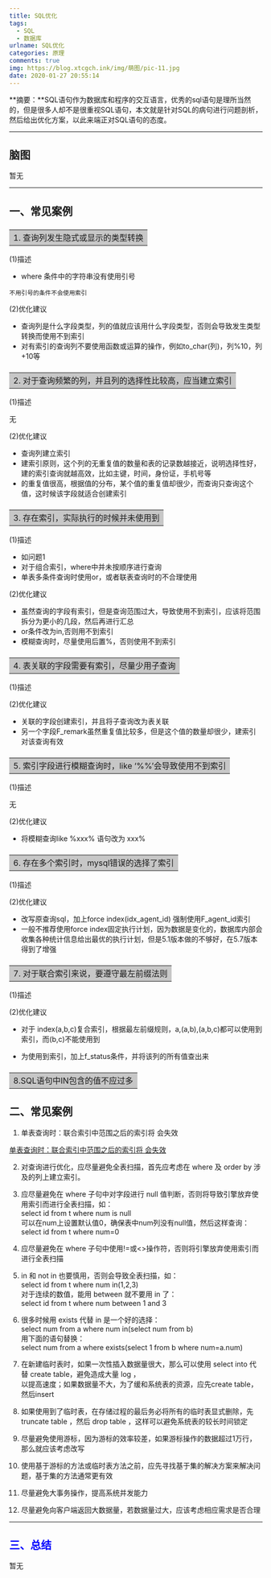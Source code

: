 ```yaml
---
title: SQL优化
tags:
  - SQL
  - 数据库
urlname: SQL优化
categories: 原理
comments: true
img: https://blog.xtcgch.ink/img/萌图/pic-11.jpg
date: 2020-01-27 20:55:14
---
```


**摘要：**SQL语句作为数据库和程序的交互语言，优秀的sql语句是理所当然的，但是很多人却不是很重视SQL语句，本文就是针对SQL的病句进行问题剖析，然后给出优化方案，以此来端正对SQL语句的态度。

<!--more-->

---

## 脑图

暂无


---

## 一、常见案例

### <table><tr><td bgcolor=#C7C7C7>1. 查询列发生隐式或显示的类型转换</td></tr></table>

(1)描述

- where 条件中的字符串没有使用引号 
```
不用引号的条件不会使用索引
```

(2)优化建议

- 查询列是什么字段类型，列的值就应该用什么字段类型，否则会导致发生类型转换而使用不到索引
- 对有索引的查询列不要使用函数或运算的操作，例如to_char(列)，列%10，列+10等

### <table><tr><td bgcolor=#C7C7C7>2. 对于查询频繁的列，并且列的选择性比较高，应当建立索引</td></tr></table>

(1)描述

无

(2)优化建议

- 查询列建立索引
- 建索引原则，这个列的无重复值的数量和表的记录数越接近，说明选择性好，建的索引查询就越高效，比如主键，时间，身份证，手机号等
- 的重复值很高，根据值的分布，某个值的重复值却很少，而查询只查询这个值，这时候该字段就适合创建索引

### <table><tr><td bgcolor=#C7C7C7>3. 存在索引，实际执行的时候并未使用到</td></tr></table>

(1)描述

- 如问题1
- 对于组合索引，where中并未按顺序进行查询
- 单表多条件查询时使用or，或者联表查询时的不合理使用

(2)优化建议


- 虽然查询的字段有索引，但是查询范围过大，导致使用不到索引，应该将范围拆分为更小的几段，然后再进行汇总
- or条件改为in,否则用不到索引
- 模糊查询时，尽量使用后置%，否则使用不到索引

### <table><tr><td bgcolor=#C7C7C7>4. 表关联的字段需要有索引，尽量少用子查询</td></tr></table>

(1)描述



(2)优化建议


- 关联的字段创建索引，并且将子查询改为表关联
- 另一个字段F_remark虽然重复值比较多，但是这个值的数量却很少，建索引对该查询有效


### <table><tr><td bgcolor=#C7C7C7>5. 索引字段进行模糊查询时，like ‘%%’会导致使用不到索引</td></tr></table>

(1)描述

无

(2)优化建议

- 将模糊查询like %xxx% 语句改为 xxx%

### <table><tr><td bgcolor=#C7C7C7>6. 存在多个索引时，mysql错误的选择了索引</td></tr></table>

(1)描述


(2)优化建议

- 改写原查询sql，加上force index(idx_agent_id) 强制使用F_agent_id索引
- 一般不推荐使用force index固定执行计划，因为数据是变化的，数据库内部会收集各种统计信息给出最优的执行计划，但是5.1版本做的不够好，在5.7版本得到了增强

### <table><tr><td bgcolor=#C7C7C7>7. 对于联合索引来说，要遵守最左前缀法则</td></tr></table>

(1)描述

(2)优化建议

- 对于 index(a,b,c)复合索引，根据最左前缀规则，a,(a,b),(a,b,c)都可以使用到索引，而(b,c)不能使用到
	
- 为使用到索引，加上f_status条件，并将该列的所有值查出来

### <table><tr><td bgcolor=#C7C7C7>8.SQL语句中IN包含的值不应过多</td></tr></table>



## 二、常见案例
1. 单表查询时：联合索引中范围之后的索引将 会失效

[单表查询时：联合索引中范围之后的索引将 会失效](https://blog.csdn.net/m0_37852399/article/details/86700063 "单表查询的问题")

2. 对查询进行优化，应尽量避免全表扫描，首先应考虑在 where 及 order by 涉及的列上建立索引。

3. 应尽量避免在 where 子句中对字段进行 null 值判断，否则将导致引擎放弃使用索引而进行全表扫描，如：    
select id from t where num is null    
可以在num上设置默认值0，确保表中num列没有null值，然后这样查询：    
select id from t where num=0    

4. 应尽量避免在 where 子句中使用!=或<>操作符，否则将引擎放弃使用索引而进行全表扫描

5. in 和 not in 也要慎用，否则会导致全表扫描，如：    
select id from t where num in(1,2,3)    
对于连续的数值，能用 between 就不要用 in 了：    
select id from t where num between 1 and 3

6. 很多时候用 exists 代替 in 是一个好的选择：    
select num from a where num in(select num from b)    
用下面的语句替换：    
select num from a where exists(select 1 from b where num=a.num)

7. 在新建临时表时，如果一次性插入数据量很大，那么可以使用 select into 代替 create table，避免造成大量 log ，    
以提高速度；如果数据量不大，为了缓和系统表的资源，应先create table，然后insert

8. 如果使用到了临时表，在存储过程的最后务必将所有的临时表显式删除，先 truncate table ，然后 drop table ，这样可以避免系统表的较长时间锁定

9. 尽量避免使用游标，因为游标的效率较差，如果游标操作的数据超过1万行，那么就应该考虑改写

10. 使用基于游标的方法或临时表方法之前，应先寻找基于集的解决方案来解决问题，基于集的方法通常更有效

11. 尽量避免大事务操作，提高系统并发能力

12. 尽量避免向客户端返回大数据量，若数据量过大，应该考虑相应需求是否合理


---

## <font color=#0000FF>三、总结</font>

暂无


